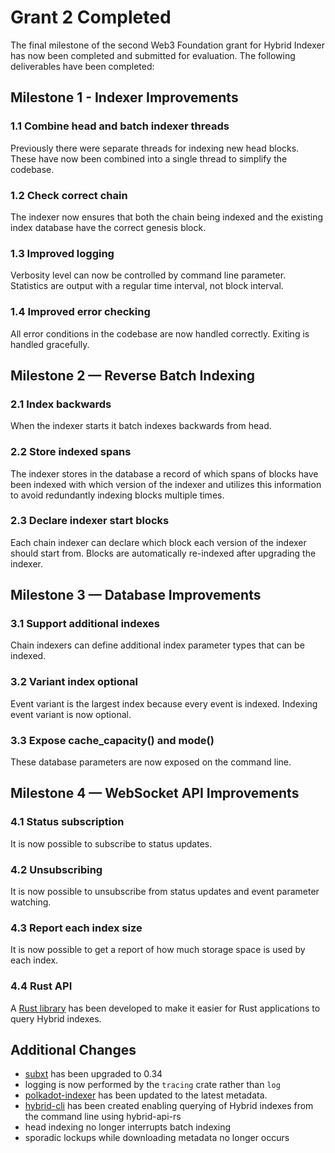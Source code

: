 # Grant 2 Completed

The final milestone of the second Web3 Foundation grant for Hybrid Indexer has now been completed and submitted for evaluation.
The following deliverables have been completed:

## Milestone 1 - Indexer Improvements

### 1.1 Combine head and batch indexer threads

Previously there were separate threads for indexing new head blocks. These have now been combined into a single thread to simplify the codebase.

### 1.2 Check correct chain

The indexer now ensures that both the chain being indexed and the existing index database have the correct genesis block.

### 1.3 Improved logging

Verbosity level can now be controlled by command line parameter. Statistics are output with a regular time interval, not block interval.

### 1.4 Improved error checking

All error conditions in the codebase are now handled correctly. Exiting is handled gracefully.

## Milestone 2 — Reverse Batch Indexing

### 2.1 Index backwards

When the indexer starts it batch indexes backwards from head.

### 2.2 Store indexed spans

The indexer stores in the database a record of which spans of blocks have been indexed with which version of the indexer and utilizes this information to avoid redundantly indexing blocks multiple times.

### 2.3 Declare indexer start blocks

Each chain indexer can declare which block each version of the indexer should start from. Blocks are automatically re-indexed after upgrading the indexer.

## Milestone 3 — Database Improvements

### 3.1 Support additional indexes

Chain indexers can define additional index parameter types that can be indexed.

### 3.2 Variant index optional

Event variant is the largest index because every event is indexed. Indexing event variant is now optional.

### 3.3 Expose cache_capacity() and mode()

These database parameters are now exposed on the command line.

## Milestone 4 — WebSocket API Improvements

### 4.1 Status subscription

It is now possible to subscribe to status updates.

### 4.2 Unsubscribing

It is now possible to unsubscribe from status updates and event parameter watching.

### 4.3 Report each index size

It is now possible to get a report of how much storage space is used by each index.

### 4.4 Rust API

A [Rust library](https://github.com/hybrid-explorer/hybrid-api-rs/) has been developed to make it easier for Rust applications to query Hybrid indexes.

## Additional Changes

* [subxt](https://github.com/paritytech/subxt) has been upgraded to 0.34
* logging is now performed by the `tracing` crate rather than `log`
* [polkadot-indexer](https://github.com/hybrid-explorer/polkadot-indexer/) has been updated to the latest metadata.
* [hybrid-cli](https://github.com/hybrid-explorer/hybrid-cli) has been created enabling querying of Hybrid indexes from the command line using hybrid-api-rs
* head indexing no longer interrupts batch indexing
* sporadic lockups while downloading metadata no longer occurs
